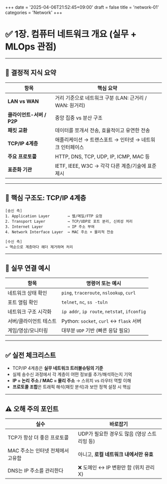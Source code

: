 +++
date = '2025-04-06T21:52:45+09:00'
draft = false
title = 'network-01'
categories = 'Network'
+++

# ✅ 1장. 컴퓨터 네트워크 개요 (실무 + MLOps 관점)

---

## 🧠 결정적 지식 요약

| 항목 | 핵심 요약 |
| --- | --- |
| **LAN vs WAN** | 거리 기준으로 네트워크 구분 (LAN: 근거리 / WAN: 원거리) |
| **클라이언트-서버 / P2P** | 중앙 집중 vs 분산 구조 |
| **패킷 교환** | 데이터를 쪼개서 전송, 효율적이고 유연한 전송 |
| **TCP/IP 4계층** | 애플리케이션 → 트랜스포트 → 인터넷 → 네트워크 인터페이스 |
| **주요 프로토콜** | HTTP, DNS, TCP, UDP, IP, ICMP, MAC 등 |
| **표준화 기관** | IETF, IEEE, W3C → 각각 다른 계층/기술에 표준 제시 |

---

## 🔄 핵심 구조도: TCP/IP 4계층

```
[송신 측]
1. Application Layer        → 웹/메일/FTP 요청
2. Transport Layer          → TCP/UDP로 포트 분리, 신뢰성 처리
3. Internet Layer           → IP 주소 부여
4. Network Interface Layer  → MAC 주소 + 물리적 전송

[수신 측]
→ 역순으로 계층마다 헤더 제거하며 처리
```

---

## 🔧 실무 연결 예시

| 항목 | 명령어 또는 예시 |
| --- | --- |
| 네트워크 상태 확인 | `ping`, `traceroute`, `nslookup`, `curl` |
| 포트 열림 확인 | `telnet`, `nc`, `ss -tuln` |
| 네트워크 구조 시각화 | `ip addr`, `ip route`, `netstat`, `ifconfig` |
| 서버/클라이언트 테스트 | Python: `socket`, `curl` ↔ `flask` 서버 |
| 게임/영상/모니터링 | 대부분 `UDP` 기반 (빠른 응답 필요) |

---

## ✅ 실전 체크리스트

- TCP/IP 4계층은 **실무 네트워크 트러블슈팅의 기준**
- 실제 송수신 과정에서 각 계층이 어떤 정보를 추가/해석하는지 기억
- **IP = 논리 주소 / MAC = 물리 주소** → 스위치 vs 라우터 역할 이해
- **프로토콜 조합**은 트래픽 해석(패킷 분석)과 보안 정책 설정 시 핵심

---

## ⚠️ 오해 주의 포인트

| 실수 | 바로잡기 |
| --- | --- |
| TCP가 항상 더 좋은 프로토콜 | UDP가 필요한 경우도 많음 (영상 스트리밍 등) |
| MAC 주소는 인터넷 전체에서 고유함 | 아니고, **로컬 네트워크 내에서만 유효** |
| DNS는 IP 주소를 관리한다 | ❌ 도메인 ↔ IP 변환만 함 (위치 관리 X) |
